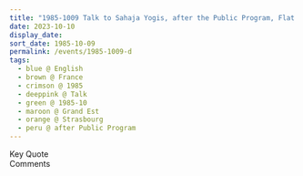 ```yaml
---
title: "1985-1009 Talk to Sahaja Yogis, after the Public Program, Flat of Ruth and Kingsley Flint, Strasbourg, Grand Est, France"
date: 2023-10-10
display_date: 
sort_date: 1985-10-09
permalink: /events/1985-1009-d
tags:
  - blue @ English
  - brown @ France
  - crimson @ 1985
  - deeppink @ Talk
  - green @ 1985-10
  - maroon @ Grand Est
  - orange @ Strasbourg
  - peru @ after Public Program
---
```


<wave-list>
  <list-title color="green" width="75">Key Quote</list-title>
  <list-item color="BlanchedAlmond"  width="200"></list-item>
  <list-item color="Lavender"></list-item>
  <list-item color="BlanchedAlmond"></list-item>
</wave-list>

<br>

<wave-list>
  <list-title color="green" width="75">Comments</list-title>
  <list-item color="BlanchedAlmond"  width="200"></list-item>
  <list-item color="Lavender"></list-item>
  <list-item color="BlanchedAlmond"></list-item>
</wave-list>